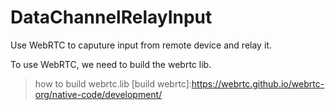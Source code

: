 # DataChannelRelayInput
Use WebRTC to caputure input from remote device and relay it.


To use WebRTC, we need to build the webrtc lib.
> how to build webrtc.lib [build webrtc]:https://webrtc.github.io/webrtc-org/native-code/development/

